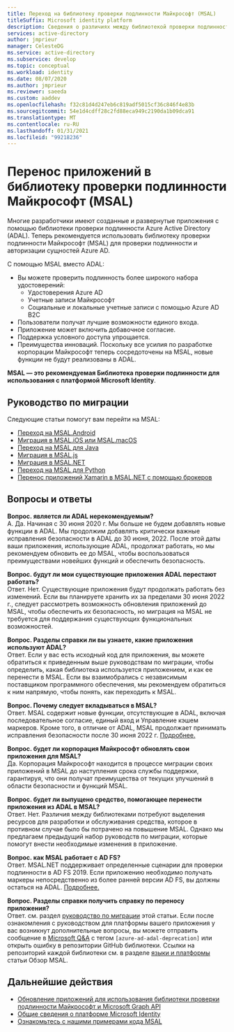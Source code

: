 ```yaml
---
title: Переход на библиотеку проверки подлинности Майкрософт (MSAL)
titleSuffix: Microsoft identity platform
description: Сведения о различиях между библиотекой проверки подлинности Майкрософт (MSAL) и библиотекой аутентификация Azure AD (ADAL) и о переходе на MSAL.
services: active-directory
author: jmprieur
manager: CelesteDG
ms.service: active-directory
ms.subservice: develop
ms.topic: conceptual
ms.workload: identity
ms.date: 08/07/2020
ms.author: jmprieur
ms.reviewer: saeeda
ms.custom: aaddev
ms.openlocfilehash: f32c81d4d247eb6c819adf5015cf36c846f4e83b
ms.sourcegitcommit: 54e1d4cdff28c2fd88eca949c2190da1b09dca91
ms.translationtype: MT
ms.contentlocale: ru-RU
ms.lasthandoff: 01/31/2021
ms.locfileid: "99218236"
---
```

# <a name="migrate-applications-to-the-microsoft-authentication-library-msal"></a>Перенос приложений в библиотеку проверки подлинности Майкрософт (MSAL)

Многие разработчики имеют созданные и развернутые приложения с помощью библиотеки проверки подлинности Azure Active Directory (ADAL). Теперь рекомендуется использовать библиотеку проверки подлинности Майкрософт (MSAL) для проверки подлинности и авторизации сущностей Azure AD.

С помощью MSAL вместо ADAL:

- Вы можете проверить подлинность более широкого набора удостоверений:
  - Удостоверения Azure AD
  - Учетные записи Майкрософт
  - Социальные и локальные учетные записи с помощью Azure AD B2C
- Пользователи получат лучшие возможности единого входа.
- Приложение может включить добавочное согласие.
- Поддержка условного доступа упрощается.
- Преимущества инноваций. Поскольку все усилия по разработке корпорации Майкрософт теперь сосредоточены на MSAL, новые функции не будут реализованы в ADAL.

**MSAL — это рекомендуемая Библиотека проверки подлинности для использования с платформой Microsoft Identity**.

## <a name="migration-guidance"></a>Руководство по миграции

Следующие статьи помогут вам перейти на MSAL:

- [Переход на MSAL.Android](migrate-android-adal-msal.md)
- [Миграция в MSAL.iOS или MSAL.macOS](migrate-objc-adal-msal.md)
- [Переход на MSAL для Java](migrate-adal-msal-java.md)
- [Миграция в MSAL.js](msal-compare-msal-js-and-adal-js.md)
- [Миграция в MSAL.NET](msal-net-migration.md)
- [Переход на MSAL для Python](migrate-python-adal-msal.md)
- [Перенос приложений Xamarin в MSAL.NET с помощью брокеров](msal-net-migration-ios-broker.md)

## <a name="frequently-asked-questions-faq"></a>Вопросы и ответы

__Вопрос. является ли ADAL нерекомендуемым?__  
A. Да. Начиная с 30 июня 2020 г. Мы больше не будем добавлять новые функции в ADAL. Мы продолжим добавлять критически важные исправления безопасности в ADAL до 30 июня, 2022. После этой даты ваши приложения, использующие ADAL, продолжат работать, но мы рекомендуем обновить ее до MSAL, чтобы воспользоваться преимуществами новейших функций и обеспечить безопасность.

__Вопрос. будут ли мои существующие приложения ADAL перестают работать?__  
Ответ. Нет. Существующие приложения будут продолжать работать без изменений. Если вы планируете хранить их за пределами 30 июня 2022 г., следует рассмотреть возможность обновления приложений до MSAL, чтобы обеспечить их безопасность, но миграция на MSAL не требуется для поддержания существующих функциональных возможностей.

__Вопрос. Разделы справки ли вы узнаете, какие приложения используют ADAL?__  
Ответ. Если у вас есть исходный код для приложения, вы можете обратиться к приведенным выше руководствам по миграции, чтобы определить, какая библиотека используется приложением, и как ее перенести в MSAL. Если вы взаимобрались с независимым поставщиком программного обеспечения, мы рекомендуем обратиться к ним напрямую, чтобы понять, как переходить к MSAL.

__Вопрос. Почему следует вкладываться в MSAL?__  
Ответ. MSAL содержит новые функции, отсутствующие в ADAL, включая последовательное согласие, единый вход и Управление кэшем маркеров. Кроме того, в отличие от ADAL, MSAL продолжает принимать исправления безопасности после 30 июня 2022 г. [Подробнее.](msal-overview.md)

__Вопрос. будет ли корпорация Майкрософт обновлять свои приложения для MSAL?__  
Да. Корпорация Майкрософт находится в процессе миграции своих приложений в MSAL до наступления срока службы поддержки, гарантируя, что они получат преимущества от текущих улучшений в области безопасности и функций MSAL.

__Вопрос. будет ли выпущено средство, помогающее перенести приложения из ADAL в MSAL?__  
Ответ. Нет. Различия между библиотеками потребуют выделения ресурсов для разработки и обслуживания средства, которое в противном случае было бы потрачено на повышение MSAL. Однако мы предлагаем предыдущий набор руководств по миграции, которые помогут внести необходимые изменения в приложение.

__Вопрос. как MSAL работает с AD FS?__  
Ответ. MSAL.NET поддерживает определенные сценарии для проверки подлинности в AD FS 2019. Если приложению необходимо получать маркеры непосредственно из более ранней версии AD FS, вы должны остаться на ADAL. [Подробнее.](msal-net-adfs-support.md)

__Вопрос. Разделы справки получить справку по переносу приложения?__  
Ответ. см. раздел [руководство по миграции](#migration-guidance) этой статьи. Если после ознакомления с руководством для платформы вашего приложения у вас возникнут дополнительные вопросы, вы можете отправить сообщение в [Microsoft Q&A](https://docs.microsoft.com/answers/topics/azure-ad-adal-deprecation.html) с тегом `[azure-ad-adal-deprecation]` или открыть ошибку в репозитории GitHub библиотеки. Ссылки на репозиторий каждой библиотеки см. в разделе [языки и платформы](msal-overview.md#languages-and-frameworks) статьи Обзор MSAL.

## <a name="next-steps"></a>Дальнейшие действия

- [Обновление приложений для использования библиотеки проверки подлинности Майкрософт и Microsoft Graph API](https://techcommunity.microsoft.com/t5/azure-active-directory-identity/update-your-applications-to-use-microsoft-authentication-library/ba-p/1257363)
- [Общие сведения о платформе Microsoft Identity](v2-overview.md)
- [Ознакомьтесь с нашими примерами кода MSAL](sample-v2-code.md)
